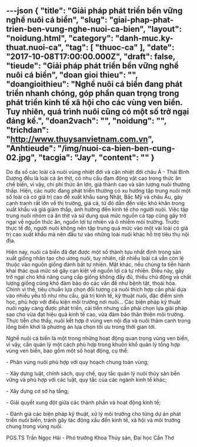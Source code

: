 ---json
{
    "title": "Giải pháp phát triển bền vững nghề nuôi cá biển",
    "slug": "giai-phap-phat-trien-ben-vung-nghe-nuoi-ca-bien",
    "layout": "noidung.html",
    "category": "danh-muc.ky-thuat.nuoi-ca",
    "tag": [
        "thuoc-ca"
    ],
    "date": "2017-10-08T17:00:00.000Z",
    "draft": false,
    "tieude": "Giải pháp phát triển bền vững nghề nuôi cá biển",
    "doan gioi thieu": "",
    "doangioithieu": "Nghề nuôi cá biển đang phát triển nhanh chóng, góp phần quan trọng trong phát triển kinh tế xã hội cho các vùng ven biển. Tuy nhiên, quá trình nuôi cũng có một số trở ngại đáng kể.",
    "doan2vach": "",
    "noidung": "",
    "trichdan": "http://www.thuysanvietnam.com.vn",
    "Anhtieude": "/img/nuoi-ca-bien-ben-cung-02.jpg",
    "tacgia": "Jay",
    "__content__": ""
}
---
<p><span style="font-size:14px">Do đa số c&aacute;c lo&agrave;i c&aacute; nu&ocirc;i v&ugrave;ng nhiệt đới v&agrave; cận nhiệt đới ch&acirc;u &Aacute; - Th&aacute;i B&igrave;nh Dương đều l&agrave; lo&agrave;i c&aacute; ăn thịt, c&oacute; nhu cầu đạm động vật cao trong thức ăn chế biến, v&igrave; vậy, chi ph&iacute; thức ăn lớn, gi&aacute; th&agrave;nh cao v&agrave; sản lượng nu&ocirc;i thường thấp. Hiện, c&aacute;c nước đang ph&aacute;t triển thường c&oacute; xu hướng tập trung nu&ocirc;i một số lo&agrave;i c&aacute; c&oacute; gi&aacute; trị cao để xuất khẩu sang Nhật, Bắc Mỹ v&agrave; ch&acirc;u &Acirc;u, g&acirc;y cạnh tranh rất lớn về thị trường, gi&aacute; cả, từ đ&oacute; dẫn đến việc kh&oacute; khăn trong xuất khẩu v&agrave; gi&aacute; giảm thấp, ảnh hưởng đến kinh tế cho người nu&ocirc;i. Việc tập trung nu&ocirc;i nh&oacute;m c&aacute; ăn thịt v&agrave; sử dụng qu&aacute; mức nguồn c&aacute; tạp cũng g&acirc;y trở ngại về nguồn thức ăn, nguồn lợi tự nhi&ecirc;n v&agrave; &ocirc; nhiễm m&ocirc;i trường. Trước thực tế đ&oacute;, người nu&ocirc;i kh&ocirc;ng n&ecirc;n tập trung qu&aacute; mức v&agrave;o một v&agrave;i lo&agrave;i c&oacute; gi&aacute; trị cao xuất khẩu m&agrave; n&ecirc;n đầu tư v&agrave;o những lo&agrave;i nu&ocirc;i kh&aacute;c hỗ trợ ti&ecirc;u thụ nội địa.</span></p>

<p><span style="font-size:14px">Hiện nay, nu&ocirc;i c&aacute; biển đ&atilde; đạt được một số th&agrave;nh tựu nhất định trong sản xuất giống nh&acirc;n tạo cho ương nu&ocirc;i, tuy nhi&ecirc;n, rất nhiều lo&agrave;i c&aacute; vẫn c&ograve;n lệ thuộc v&agrave;o nguồn giống đ&aacute;nh bắt tự nhi&ecirc;n. Mặt kh&aacute;c, nếu ch&uacute;ng ta tiến h&agrave;nh khai th&aacute;c qu&aacute; mức sẽ g&acirc;y cạn kiệt về nguồn lợi c&aacute; tự nhi&ecirc;n. Điều n&agrave;y, g&acirc;y trở ngại cho khả năng cung cấp giống kh&ocirc;ng đầy đủ, thiếu chủ động v&agrave; chất lượng giống cũng kh&oacute; đảm bảo do c&aacute;c vấn đề như bệnh tật, tho&aacute;i h&oacute;a. Ch&iacute;nh v&igrave; thế, ti&ecirc;u chuẩn lựa chọn đối tượng c&aacute; nu&ocirc;i th&iacute;ch hợp cần phải dựa v&agrave;o nhiều yếu tố như nhu cầu, gi&aacute; trị kinh tế, kỹ thuật nu&ocirc;i, đặc điểm sinh học, ph&ugrave; hợp với điều kiện m&ocirc;i trường nơi nu&ocirc;i... C&aacute;c biện ph&aacute;p kỹ thuật nu&ocirc;i ng&agrave;y c&agrave;ng được ph&aacute;t triển, cải tiến nhưng cần phải chọn lựa giải ph&aacute;p sao cho vừa đạt hiệu quả kinh tế cao, vừa đảm bảo th&acirc;n thiện m&ocirc;i trường. Thực tiễn cho thấy, nu&ocirc;i kết hợp ở v&ugrave;ng ven nội địa v&agrave; nu&ocirc;i th&acirc;m canh trong lồng biển khơi l&agrave; phương &aacute;n lựa chọn tối ưu trong thời gian tới.</span></p>

<p><span style="font-size:14px">Nghề nu&ocirc;i c&aacute; biển l&agrave; một trong những hoạt động quan trọng v&ugrave;ng ven biển, v&igrave; vậy, cần quản l&yacute; một c&aacute;ch ph&ugrave; hợp trong khu&ocirc;n khổ quản l&yacute; tổng hợp v&ugrave;ng ven biển, bao gồm một số hoạt động, cụ thể:</span></p>

<p><span style="font-size:14px">- Ph&acirc;n v&ugrave;ng nu&ocirc;i ph&ugrave; hợp với quy hoạch chung to&agrave;n v&ugrave;ng;</span></p>

<p><span style="font-size:14px">- X&acirc;y dựng luật, ch&iacute;nh s&aacute;ch, quy chế, quy tắc quản l&yacute; nu&ocirc;i thủy sản bền vững v&agrave; ph&ugrave; hợp với c&aacute;c luật, quy tắc của c&aacute;c ng&agrave;nh kinh tế kh&aacute;c;</span></p>

<p><span style="font-size:14px">- X&acirc;y dựng cơ sở hạ tầng;</span></p>

<p><span style="font-size:14px">- Giải quyết xung đột giữa c&aacute;c th&agrave;nh phần v&agrave; hoạt động kinh tế;</span></p>

<p><span style="font-size:14px">- Đ&aacute;nh gi&aacute; c&aacute;c biện ph&aacute;p kỹ thuật, xử l&yacute; m&ocirc;i trường cho từng dự &aacute;n ph&aacute;t triển nu&ocirc;i biển, tr&aacute;nh g&acirc;y t&aacute;c động xấu đến kinh tế, x&atilde; hội v&agrave; m&ocirc;i trường chung trong v&ugrave;ng nu&ocirc;i.</span></p>

<p><span style="font-size:14px">PGS.TS Trần Ngọc Hải - Ph&oacute; trưởng Khoa Thủy sản, Đại học Cần Thơ&nbsp;</span></p>
